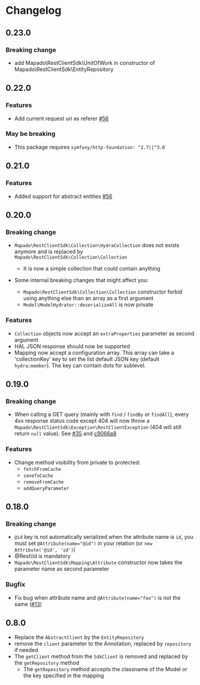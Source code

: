 Changelog
======================

## 0.23.0
### Breaking change
  * add Mapado\RestClientSdk\UnitOfWork in constructor of Mapado\RestClientSdk\EntityRepository

## 0.22.0
### Features
  * Add current request uri as referer [#56](https://github.com/mapado/rest-client-sdk/pull/59)

### May be breaking
  * This package requires `symfony/http-foundation: ^2.7||^3.0`

## 0.21.0
### Features
  * Added support for abstract entities [#56](https://github.com/mapado/rest-client-sdk/pull/56)


## 0.20.0
### Breaking change
  * `Mapado\RestClientSdk\Collection\HydraCollection` does not exists anymore and is replaced by `Mapado\RestClientSdk\Collection\Collection`
    * It is now a simple collection that could contain anything

  * Some internal breaking changes that might affect you:
    * `Mapado\RestClientSdk\Collection\Collection` constructor forbid using anything else than an array as a first argument
    * `Model\ModelHydrator::deserializeAll` is now private

### Features
  * `Collection` objects now accept an `extraProperties` parameter as second argument
  * HAL JSON response should now be supported
  * Mapping now accept a configuration array. This array can take a 'collectionKey' key to set the list default JSON key (default `hydra:member`). The key can contain dots for sublevel.

## 0.19.0
### Breaking change
  * When calling a GET query (mainly with `find` / `findBy` or `findAll`), every 4xx response status code except 404 will now throw a `Mapado\RestClientSdk\Exception\RestClientException` (404 will still return `null` value). See [#35](https://github.com/mapado/rest-client-sdk/pull/35/files) and [c9066a8](https://github.com/mapado/rest-client-sdk/commit/c9066a8c18ff1b2bbce3e230a6517ce5d9c5dd19)

### Features
  * Change method visibility from private to protected:
    * `fetchFromCache`
    * `saveToCache`
    * `removeFromCache`
    * `addQueryParameter`


## 0.18.0
### Breaking change
  * `@id` key is not automatically serialized when the attribute name is `id`, you must set `@Attribute(name="@id")` in your relation (or `new Attribute('@id', 'id')`)
  * @Rest\Id is mandatory
  * `Mapado\RestClientSdk\Mapping\Attribute` constructor now takes the parameter name as second parameter

### Bugfix
  * Fix bug when attribute name and `@Attribute(name="foo")` is not the same ([#13](https://github.com/mapado/rest-client-sdk/issues/13))

## 0.8.0
* Replace the `AbstractClient` by the `EntityRepository`
* remove the `client` parameter to the Annotation, replaced by `repository` if needed
* The `getClient` method from the `SdkClient` is removed and replaced by the `getRepository` method
  * The `getRepository` method accepts the classname of the Model or the key specified in the mapping
